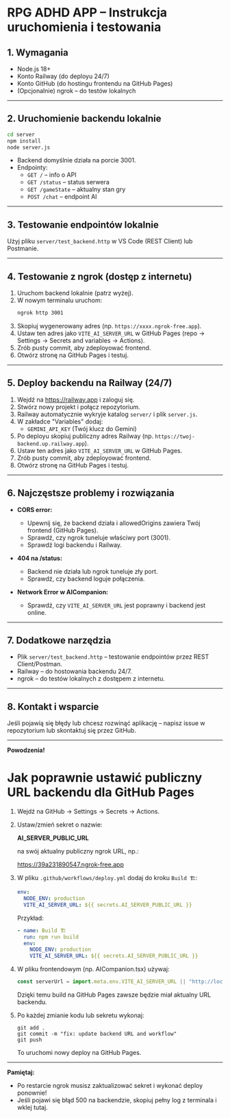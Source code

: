 # RPG ADHD APP – Instrukcja uruchomienia i testowania

## 1. Wymagania
- Node.js 18+
- Konto Railway (do deployu 24/7)
- Konto GitHub (do hostingu frontendu na GitHub Pages)
- (Opcjonalnie) ngrok – do testów lokalnych

---

## 2. Uruchomienie backendu lokalnie

```bash
cd server
npm install
node server.js
```

- Backend domyślnie działa na porcie 3001.
- Endpointy:
  - `GET /` – info o API
  - `GET /status` – status serwera
  - `GET /gameState` – aktualny stan gry
  - `POST /chat` – endpoint AI

---

## 3. Testowanie endpointów lokalnie

Użyj pliku `server/test_backend.http` w VS Code (REST Client) lub Postmanie.

---

## 4. Testowanie z ngrok (dostęp z internetu)

1. Uruchom backend lokalnie (patrz wyżej).
2. W nowym terminalu uruchom:
   ```bash
   ngrok http 3001
   ```
3. Skopiuj wygenerowany adres (np. `https://xxxx.ngrok-free.app`).
4. Ustaw ten adres jako `VITE_AI_SERVER_URL` w GitHub Pages (repo → Settings → Secrets and variables → Actions).
5. Zrób pusty commit, aby zdeployować frontend.
6. Otwórz stronę na GitHub Pages i testuj.

---

## 5. Deploy backendu na Railway (24/7)

1. Wejdź na https://railway.app i zaloguj się.
2. Stwórz nowy projekt i połącz repozytorium.
3. Railway automatycznie wykryje katalog `server/` i plik `server.js`.
4. W zakładce "Variables" dodaj:
   - `GEMINI_API_KEY` (Twój klucz do Gemini)
5. Po deployu skopiuj publiczny adres Railway (np. `https://twoj-backend.up.railway.app`).
6. Ustaw ten adres jako `VITE_AI_SERVER_URL` w GitHub Pages.
7. Zrób pusty commit, aby zdeployować frontend.
8. Otwórz stronę na GitHub Pages i testuj.

---

## 6. Najczęstsze problemy i rozwiązania

- **CORS error:**
  - Upewnij się, że backend działa i allowedOrigins zawiera Twój frontend (GitHub Pages).
  - Sprawdź, czy ngrok tuneluje właściwy port (3001).
  - Sprawdź logi backendu i Railway.

- **404 na /status:**
  - Backend nie działa lub ngrok tuneluje zły port.
  - Sprawdź, czy backend loguje połączenia.

- **Network Error w AICompanion:**
  - Sprawdź, czy `VITE_AI_SERVER_URL` jest poprawny i backend jest online.

---

## 7. Dodatkowe narzędzia

- Plik `server/test_backend.http` – testowanie endpointów przez REST Client/Postman.
- Railway – do hostowania backendu 24/7.
- ngrok – do testów lokalnych z dostępem z internetu.

---

## 8. Kontakt i wsparcie

Jeśli pojawią się błędy lub chcesz rozwinąć aplikację – napisz issue w repozytorium lub skontaktuj się przez GitHub.

---

**Powodzenia!**
# Jak poprawnie ustawić publiczny URL backendu dla GitHub Pages

1. Wejdź na GitHub → Settings → Secrets → Actions.
2. Ustaw/zmień sekret o nazwie:
   
   **AI_SERVER_PUBLIC_URL**

   na swój aktualny publiczny ngrok URL, np.:

   https://39a231890547.ngrok-free.app

3. W pliku `.github/workflows/deploy.yml` dodaj do kroku `Build 🏗️`:

   ```yaml
   env:
     NODE_ENV: production
     VITE_AI_SERVER_URL: ${{ secrets.AI_SERVER_PUBLIC_URL }}
   ```

   Przykład:
   ```yaml
   - name: Build 🏗️
     run: npm run build
     env:
       NODE_ENV: production
       VITE_AI_SERVER_URL: ${{ secrets.AI_SERVER_PUBLIC_URL }}
   ```

4. W pliku frontendowym (np. AICompanion.tsx) używaj:
   ```js
   const serverUrl = import.meta.env.VITE_AI_SERVER_URL || "http://localhost:3001";
   ```
   Dzięki temu build na GitHub Pages zawsze będzie miał aktualny URL backendu.

5. Po każdej zmianie kodu lub sekretu wykonaj:
   ```
   git add .
   git commit -m "fix: update backend URL and workflow"
   git push
   ```
   To uruchomi nowy deploy na GitHub Pages.

---

**Pamiętaj:**
- Po restarcie ngrok musisz zaktualizować sekret i wykonać deploy ponownie!
- Jeśli pojawi się błąd 500 na backendzie, skopiuj pełny log z terminala i wklej tutaj.
